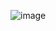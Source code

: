 ![image](https://github.com/Rajesh192110536/CSA1369-TOC/assets/113626176/0ee1d42b-1f8b-41b6-abcf-b96f3d3469a6)
